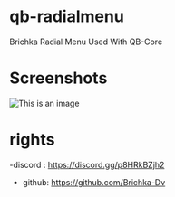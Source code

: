 # qb-radialmenu
Brichka Radial Menu Used With QB-Core

# Screenshots
![This is an image](https://i.imgur.com/SgSUQ4A.png)


# rights 
-discord : https://discord.gg/p8HRkBZjh2
- github: https://github.com/Brichka-Dv 
